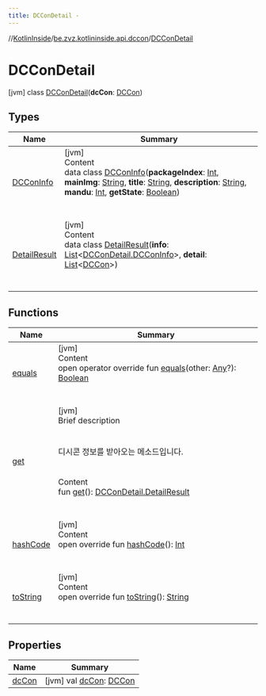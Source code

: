 ```yaml
---
title: DCConDetail -
---
```

//[KotlinInside](../../index.md)/[be.zvz.kotlininside.api.dccon](../index.md)/[DCConDetail](index.md)



# DCConDetail  
 [jvm] class [DCConDetail](index.md)(**dcCon**: [DCCon](../../be.zvz.kotlininside.api.type/-d-c-con/index.md))   


## Types  
  
|  Name|  Summary| 
|---|---|
| [DCConInfo](-d-c-con-info/index.md)| [jvm]  <br>Content  <br>data class [DCConInfo](-d-c-con-info/index.md)(**packageIndex**: [Int](https://kotlinlang.org/api/latest/jvm/stdlib/kotlin/-int/index.html), **mainImg**: [String](https://kotlinlang.org/api/latest/jvm/stdlib/kotlin/-string/index.html), **title**: [String](https://kotlinlang.org/api/latest/jvm/stdlib/kotlin/-string/index.html), **description**: [String](https://kotlinlang.org/api/latest/jvm/stdlib/kotlin/-string/index.html), **mandu**: [Int](https://kotlinlang.org/api/latest/jvm/stdlib/kotlin/-int/index.html), **getState**: [Boolean](https://kotlinlang.org/api/latest/jvm/stdlib/kotlin/-boolean/index.html))  <br><br><br>
| [DetailResult](-detail-result/index.md)| [jvm]  <br>Content  <br>data class [DetailResult](-detail-result/index.md)(**info**: [List](https://kotlinlang.org/api/latest/jvm/stdlib/kotlin.collections/-list/index.html)<[DCConDetail.DCConInfo](-d-c-con-info/index.md)>, **detail**: [List](https://kotlinlang.org/api/latest/jvm/stdlib/kotlin.collections/-list/index.html)<[DCCon](../../be.zvz.kotlininside.api.type/-d-c-con/index.md)>)  <br><br><br>


## Functions  
  
|  Name|  Summary| 
|---|---|
| [equals](https://kotlinlang.org/api/latest/jvm/stdlib/kotlin/-any/equals.html)| [jvm]  <br>Content  <br>open operator override fun [equals](https://kotlinlang.org/api/latest/jvm/stdlib/kotlin/-any/equals.html)(other: [Any](https://kotlinlang.org/api/latest/jvm/stdlib/kotlin/-any/index.html)?): [Boolean](https://kotlinlang.org/api/latest/jvm/stdlib/kotlin/-boolean/index.html)  <br><br><br>
| [get](get.md)| [jvm]  <br>Brief description  <br><br><br>디시콘 정보를 받아오는 메소드입니다.<br><br>  <br>Content  <br>fun [get](get.md)(): [DCConDetail.DetailResult](-detail-result/index.md)  <br><br><br>
| [hashCode](https://kotlinlang.org/api/latest/jvm/stdlib/kotlin/-any/hash-code.html)| [jvm]  <br>Content  <br>open override fun [hashCode](https://kotlinlang.org/api/latest/jvm/stdlib/kotlin/-any/hash-code.html)(): [Int](https://kotlinlang.org/api/latest/jvm/stdlib/kotlin/-int/index.html)  <br><br><br>
| [toString](https://kotlinlang.org/api/latest/jvm/stdlib/kotlin/-any/to-string.html)| [jvm]  <br>Content  <br>open override fun [toString](https://kotlinlang.org/api/latest/jvm/stdlib/kotlin/-any/to-string.html)(): [String](https://kotlinlang.org/api/latest/jvm/stdlib/kotlin/-string/index.html)  <br><br><br>


## Properties  
  
|  Name|  Summary| 
|---|---|
| [dcCon](index.md#be.zvz.kotlininside.api.dccon/DCConDetail/dcCon/#/PointingToDeclaration/)|  [jvm] val [dcCon](index.md#be.zvz.kotlininside.api.dccon/DCConDetail/dcCon/#/PointingToDeclaration/): [DCCon](../../be.zvz.kotlininside.api.type/-d-c-con/index.md)   <br>


